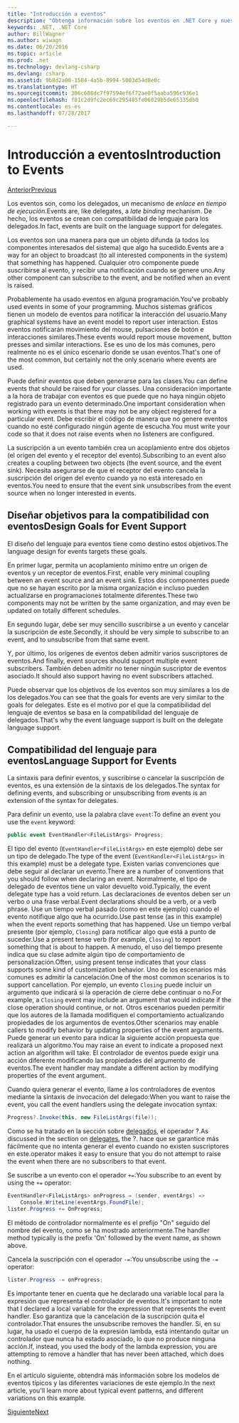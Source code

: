 ```yaml
---
title: "Introducción a eventos"
description: "Obtenga información sobre los eventos en .NET Core y nuestros objetivos de diseño del lenguaje para los eventos en esta introducción."
keywords: .NET, .NET Core
author: BillWagner
ms.author: wiwagn
ms.date: 06/20/2016
ms.topic: article
ms.prod: .net
ms.technology: devlang-csharp
ms.devlang: csharp
ms.assetid: 9b8d2a00-1584-4a5b-8994-5003d54d8e0c
ms.translationtype: HT
ms.sourcegitcommit: 306c608dc7f97594ef6f72ae0f5aaba596c936e1
ms.openlocfilehash: f81c2d9fc2ec69c295485fe06029b5de65335db0
ms.contentlocale: es-es
ms.lasthandoff: 07/28/2017

---
```


# <a name="introduction-to-events"></a><span data-ttu-id="24816-104">Introducción a eventos</span><span class="sxs-lookup"><span data-stu-id="24816-104">Introduction to Events</span></span>

[<span data-ttu-id="24816-105">Anterior</span><span class="sxs-lookup"><span data-stu-id="24816-105">Previous</span></span>](delegates-patterns.md)

<span data-ttu-id="24816-106">Los eventos son, como los delegados, un mecanismo de *enlace en tiempo de ejecución*.</span><span class="sxs-lookup"><span data-stu-id="24816-106">Events are, like delegates, a *late binding* mechanism.</span></span> <span data-ttu-id="24816-107">De hecho, los eventos se crean con compatibilidad de lenguaje para los delegados.</span><span class="sxs-lookup"><span data-stu-id="24816-107">In fact, events are built on the language support for delegates.</span></span>

<span data-ttu-id="24816-108">Los eventos son una manera para que un objeto difunda (a todos los componentes interesados del sistema) que algo ha sucedido.</span><span class="sxs-lookup"><span data-stu-id="24816-108">Events are a way for an object to broadcast (to all interested components in the system) that something has happened.</span></span> <span data-ttu-id="24816-109">Cualquier otro componente puede suscribirse al evento, y recibir una notificación cuando se genere uno.</span><span class="sxs-lookup"><span data-stu-id="24816-109">Any other component can subscribe to the event, and be notified when an event is raised.</span></span>

<span data-ttu-id="24816-110">Probablemente ha usado eventos en alguna programación.</span><span class="sxs-lookup"><span data-stu-id="24816-110">You've probably used events in some of your programming.</span></span> <span data-ttu-id="24816-111">Muchos sistemas gráficos tienen un modelo de eventos para notificar la interacción del usuario.</span><span class="sxs-lookup"><span data-stu-id="24816-111">Many graphical systems have an event model to report user interaction.</span></span> <span data-ttu-id="24816-112">Estos eventos notificarán movimiento del mouse, pulsaciones de botón e interacciones similares.</span><span class="sxs-lookup"><span data-stu-id="24816-112">These events would report mouse movement, button presses and similar interactions.</span></span> <span data-ttu-id="24816-113">Ese es uno de los más comunes, pero realmente no es el único escenario donde se usan eventos.</span><span class="sxs-lookup"><span data-stu-id="24816-113">That's one of the most common, but certainly not the only scenario where events are used.</span></span>

<span data-ttu-id="24816-114">Puede definir eventos que deben generarse para las clases.</span><span class="sxs-lookup"><span data-stu-id="24816-114">You can define events that should be raised for your classes.</span></span> <span data-ttu-id="24816-115">Una consideración importante a la hora de trabajar con eventos es que puede que no haya ningún objeto registrado para un evento determinado.</span><span class="sxs-lookup"><span data-stu-id="24816-115">One important consideration when working with events is that there may not be any object registered for a particular event.</span></span> <span data-ttu-id="24816-116">Debe escribir el código de manera que no genere eventos cuando no esté configurado ningún agente de escucha.</span><span class="sxs-lookup"><span data-stu-id="24816-116">You must write your code so that it does not raise events when no listeners are configured.</span></span>

<span data-ttu-id="24816-117">La suscripción a un evento también crea un acoplamiento entre dos objetos (el origen del evento y el receptor del evento).</span><span class="sxs-lookup"><span data-stu-id="24816-117">Subscribing to an event also creates a coupling between two objects (the event source, and the event sink).</span></span> <span data-ttu-id="24816-118">Necesita asegurarse de que el receptor del evento cancela la suscripción del origen del evento cuando ya no está interesado en eventos.</span><span class="sxs-lookup"><span data-stu-id="24816-118">You need to ensure that the event sink unsubscribes from the event source when no longer interested in events.</span></span>

## <a name="design-goals-for-event-support"></a><span data-ttu-id="24816-119">Diseñar objetivos para la compatibilidad con eventos</span><span class="sxs-lookup"><span data-stu-id="24816-119">Design Goals for Event Support</span></span>

<span data-ttu-id="24816-120">El diseño del lenguaje para eventos tiene como destino estos objetivos.</span><span class="sxs-lookup"><span data-stu-id="24816-120">The language design for events targets these goals.</span></span>

<span data-ttu-id="24816-121">En primer lugar, permita un acoplamiento mínimo entre un origen de eventos y un receptor de eventos.</span><span class="sxs-lookup"><span data-stu-id="24816-121">First, enable very minimal coupling between an event source and an event sink.</span></span> <span data-ttu-id="24816-122">Estos dos componentes puede que no se hayan escrito por la misma organización e incluso pueden actualizarse en programaciones totalmente diferentes.</span><span class="sxs-lookup"><span data-stu-id="24816-122">These two components may not be written by the same organization, and may even be updated on totally different schedules.</span></span>

<span data-ttu-id="24816-123">En segundo lugar, debe ser muy sencillo suscribirse a un evento y cancelar la suscripción de este.</span><span class="sxs-lookup"><span data-stu-id="24816-123">Secondly, it should be very simple to subscribe to an event, and to unsubscribe from that same event.</span></span>

<span data-ttu-id="24816-124">Y, por último, los orígenes de eventos deben admitir varios suscriptores de eventos.</span><span class="sxs-lookup"><span data-stu-id="24816-124">And finally, event sources should support multiple event subscribers.</span></span> <span data-ttu-id="24816-125">También deben admitir no tener ningún suscriptor de eventos asociado.</span><span class="sxs-lookup"><span data-stu-id="24816-125">It should also support having no event subscribers attached.</span></span>

<span data-ttu-id="24816-126">Puede observar que los objetivos de los eventos son muy similares a los de los delegados.</span><span class="sxs-lookup"><span data-stu-id="24816-126">You can see that the goals for events are very similar to the goals for delegates.</span></span>
<span data-ttu-id="24816-127">Este es el motivo por el que la compatibilidad del lenguaje de eventos se basa en la compatibilidad del lenguaje de delegados.</span><span class="sxs-lookup"><span data-stu-id="24816-127">That's why the event language support is built on the delegate language support.</span></span>

## <a name="language-support-for-events"></a><span data-ttu-id="24816-128">Compatibilidad del lenguaje para eventos</span><span class="sxs-lookup"><span data-stu-id="24816-128">Language Support for Events</span></span>

<span data-ttu-id="24816-129">La sintaxis para definir eventos, y suscribirse o cancelar la suscripción de eventos, es una extensión de la sintaxis de los delegados.</span><span class="sxs-lookup"><span data-stu-id="24816-129">The syntax for defining events, and subscribing or unsubscribing from events is an extension of the syntax for delegates.</span></span>

<span data-ttu-id="24816-130">Para definir un evento, use la palabra clave `event`:</span><span class="sxs-lookup"><span data-stu-id="24816-130">To define an event you use the `event` keyword:</span></span>

```csharp
public event EventHandler<FileListArgs> Progress;
```

<span data-ttu-id="24816-131">El tipo del evento (`EventHandler<FileListArgs>` en este ejemplo) debe ser un tipo de delegado.</span><span class="sxs-lookup"><span data-stu-id="24816-131">The type of the event (`EventHandler<FileListArgs>` in this example) must be a delegate type.</span></span> <span data-ttu-id="24816-132">Existen varias convenciones que debe seguir al declarar un evento.</span><span class="sxs-lookup"><span data-stu-id="24816-132">There are a number of conventions that you should follow when declaring an event.</span></span> <span data-ttu-id="24816-133">Normalmente, el tipo de delegado de eventos tiene un valor devuelto void.</span><span class="sxs-lookup"><span data-stu-id="24816-133">Typically, the event delegate type has a void return.</span></span>
<span data-ttu-id="24816-134">Las declaraciones de eventos deben ser un verbo o una frase verbal.</span><span class="sxs-lookup"><span data-stu-id="24816-134">Event declarations should be a verb, or a verb phrase.</span></span>
<span data-ttu-id="24816-135">Use un tiempo verbal pasado (como en este ejemplo) cuando el evento notifique algo que ha ocurrido.</span><span class="sxs-lookup"><span data-stu-id="24816-135">Use past tense (as in this example) when the event reports something that has happened.</span></span> <span data-ttu-id="24816-136">Use un tiempo verbal presente (por ejemplo, `Closing`) para notificar algo que está a punto de suceder.</span><span class="sxs-lookup"><span data-stu-id="24816-136">Use a present tense verb (for example, `Closing`) to report something that is about to happen.</span></span> <span data-ttu-id="24816-137">A menudo, el uso del tiempo presente indica que su clase admite algún tipo de comportamiento de personalización.</span><span class="sxs-lookup"><span data-stu-id="24816-137">Often, using present tense indicates that your class supports some kind of customization behavior.</span></span> <span data-ttu-id="24816-138">Uno de los escenarios más comunes es admitir la cancelación.</span><span class="sxs-lookup"><span data-stu-id="24816-138">One of the most common scenarios is to support cancellation.</span></span> <span data-ttu-id="24816-139">Por ejemplo, un evento `Closing` puede incluir un argumento que indicará si la operación de cierre debe continuar o no.</span><span class="sxs-lookup"><span data-stu-id="24816-139">For example, a `Closing` event may include an argument that would indicate if the close operation should continue, or not.</span></span>  <span data-ttu-id="24816-140">Otros escenarios pueden permitir que los autores de la llamada modifiquen el comportamiento actualizando propiedades de los argumentos de eventos.</span><span class="sxs-lookup"><span data-stu-id="24816-140">Other scenarios may enable callers to modify behavior by updating properties of the event arguments.</span></span> <span data-ttu-id="24816-141">Puede generar un evento para indicar la siguiente acción propuesta que realizará un algoritmo.</span><span class="sxs-lookup"><span data-stu-id="24816-141">You may raise an event to indicate a proposed next action an algorithm will take.</span></span> <span data-ttu-id="24816-142">El controlador de eventos puede exigir una acción diferente modificando las propiedades del argumento de eventos.</span><span class="sxs-lookup"><span data-stu-id="24816-142">The event handler may mandate a different action by modifying  properties of the event argument.</span></span>

<span data-ttu-id="24816-143">Cuando quiera generar el evento, llame a los controladores de eventos mediante la sintaxis de invocación del delegado:</span><span class="sxs-lookup"><span data-stu-id="24816-143">When you want to raise the event, you call the event handlers using the delegate invocation syntax:</span></span>

```csharp
Progress?.Invoke(this, new FileListArgs(file));
```

<span data-ttu-id="24816-144">Como se ha tratado en la sección sobre [delegados](delegates-patterns.md), el operador ?.</span><span class="sxs-lookup"><span data-stu-id="24816-144">As discussed in the section on [delegates](delegates-patterns.md), the ?.</span></span>
<span data-ttu-id="24816-145">hace que se garantice más fácilmente que no intenta generar el evento cuando no existen suscriptores en este.</span><span class="sxs-lookup"><span data-stu-id="24816-145">operator makes it easy to ensure that you do not attempt to raise the event when there are no subscribers to that event.</span></span>
 
<span data-ttu-id="24816-146">Se suscribe a un evento con el operador `+=`:</span><span class="sxs-lookup"><span data-stu-id="24816-146">You subscribe to an event by using the `+=` operator:</span></span>

```csharp
EventHandler<FileListArgs> onProgress = (sender, eventArgs) => 
    Console.WriteLine(eventArgs.FoundFile);
lister.Progress += OnProgress;
```

<span data-ttu-id="24816-147">El método de controlador normalmente es el prefijo "On" seguido del nombre del evento, como se ha mostrado anteriormente.</span><span class="sxs-lookup"><span data-stu-id="24816-147">The handler method typically is the prefix 'On' followed by the event name, as shown above.</span></span>

<span data-ttu-id="24816-148">Cancela la suscripción con el operador `-=`:</span><span class="sxs-lookup"><span data-stu-id="24816-148">You unsubscribe using the `-=` operator:</span></span>

```csharp
lister.Progress -= onProgress;
```

<span data-ttu-id="24816-149">Es importante tener en cuenta que he declarado una variable local para la expresión que representa el controlador de eventos.</span><span class="sxs-lookup"><span data-stu-id="24816-149">It's important to note that I declared a local variable for the expression that represents the event handler.</span></span> <span data-ttu-id="24816-150">Eso garantiza que la cancelación de la suscripción quita el controlador.</span><span class="sxs-lookup"><span data-stu-id="24816-150">That ensures the unsubscribe removes the handler.</span></span>
<span data-ttu-id="24816-151">Si, en su lugar, ha usado el cuerpo de la expresión lambda, está intentando quitar un controlador que nunca ha estado asociado, lo que no produce ninguna acción.</span><span class="sxs-lookup"><span data-stu-id="24816-151">If, instead, you used the body of the lambda expression, you are attempting to remove a handler that has never been attached, which does nothing.</span></span>

<span data-ttu-id="24816-152">En el artículo siguiente, obtendrá más información sobre los modelos de eventos típicos y las diferentes variaciones de este ejemplo.</span><span class="sxs-lookup"><span data-stu-id="24816-152">In the next article, you'll learn more about typical event patterns, and different variations on this example.</span></span>

[<span data-ttu-id="24816-153">Siguiente</span><span class="sxs-lookup"><span data-stu-id="24816-153">Next</span></span>](event-pattern.md)

